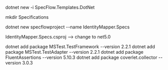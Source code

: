 dotnet new -i SpecFlow.Templates.DotNet

mkdir Specifications 

dotnet new specflowproject --name IdentityMapper.Specs

IdentityMapper.Specs.csproj --> change to      <TargetFramework>net5.0</TargetFramework>

dotnet add package MSTest.TestFramework --version 2.2.1
dotnet add package MSTest.TestAdapter --version 2.2.1
dotnet add package FluentAssertions --version 5.10.3
dotnet add package coverlet.collector --version 3.0.3
